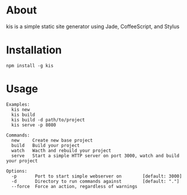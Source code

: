 # About

kis is a simple static site generator using Jade, CoffeeScript, and Stylus

# Installation

    npm install -g kis

# Usage

    Examples: 
      kis new
      kis build
      kis build -d path/to/project
      kis serve -p 8080

    Commands:
      new     Create new base project
      build   Build your project
      watch   Wacth and rebuild your project
      serve   Start a simple HTTP server on port 3000, watch and build your project

    Options:
      -p       Port to start simple webserver on        [default: 3000]
      -d       Directory to run commands against        [default: "."]
      --force  Force an action, regardless of warnings
